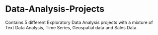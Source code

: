 # Data-Analysis-Projects
Contains 5 different Exploratory Data Analysis projects with a mixture of Text Data Analysis, Time Series, Geospatial data and Sales Data. 
